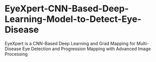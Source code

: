 # EyeXpert-CNN-Based-Deep-Learning-Model-to-Detect-Eye-Disease
EyeXpert is a CNN-Based Deep Learning and Grad Mapping for Multi-Disease Eye Detection and Progression Mapping with Advanced Image Processing
